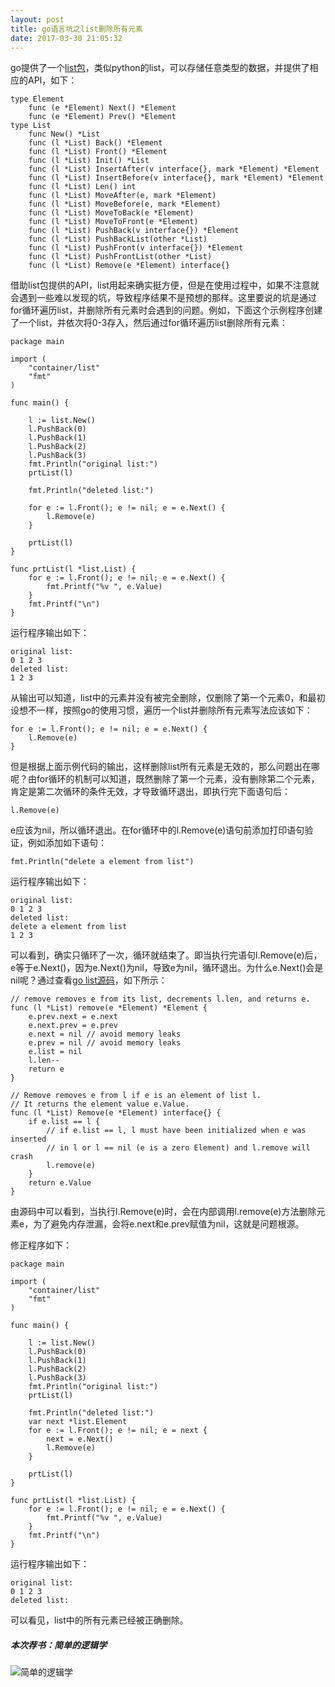 ```yaml
---
layout: post
title: go语言坑之list删除所有元素
date: 2017-03-30 21:05:32
---
```


go提供了一个[list包](https://golang.org/pkg/container/list/)，类似python的list，可以存储任意类型的数据，并提供了相应的API，如下：

```
type Element
    func (e *Element) Next() *Element
    func (e *Element) Prev() *Element
type List
    func New() *List
    func (l *List) Back() *Element
    func (l *List) Front() *Element
    func (l *List) Init() *List
    func (l *List) InsertAfter(v interface{}, mark *Element) *Element
    func (l *List) InsertBefore(v interface{}, mark *Element) *Element
    func (l *List) Len() int
    func (l *List) MoveAfter(e, mark *Element)
    func (l *List) MoveBefore(e, mark *Element)
    func (l *List) MoveToBack(e *Element)
    func (l *List) MoveToFront(e *Element)
    func (l *List) PushBack(v interface{}) *Element
    func (l *List) PushBackList(other *List)
    func (l *List) PushFront(v interface{}) *Element
    func (l *List) PushFrontList(other *List)
    func (l *List) Remove(e *Element) interface{}
```

借助list包提供的API，list用起来确实挺方便，但是在使用过程中，如果不注意就会遇到一些难以发现的坑，导致程序结果不是预想的那样。这里要说的坑是通过for循环遍历list，并删除所有元素时会遇到的问题。例如，下面这个示例程序创建了一个list，并依次将0-3存入，然后通过for循环遍历list删除所有元素：

```
package main

import (
    "container/list"
    "fmt"
)

func main() {

    l := list.New()
    l.PushBack(0)
    l.PushBack(1)
    l.PushBack(2)
    l.PushBack(3)
    fmt.Println("original list:")
    prtList(l)

    fmt.Println("deleted list:")

    for e := l.Front(); e != nil; e = e.Next() {
        l.Remove(e)
    }

    prtList(l)
}

func prtList(l *list.List) {
    for e := l.Front(); e != nil; e = e.Next() {
        fmt.Printf("%v ", e.Value)
    }
    fmt.Printf("\n")
}

```

运行程序输出如下：

```
original list:
0 1 2 3 
deleted list:
1 2 3 
```

从输出可以知道，list中的元素并没有被完全删除，仅删除了第一个元素0，和最初设想不一样，按照go的使用习惯，遍历一个list并删除所有元素写法应该如下：

```
for e := l.Front(); e != nil; e = e.Next() {
    l.Remove(e)
}
```

但是根据上面示例代码的输出，这样删除list所有元素是无效的，那么问题出在哪呢？由for循环的机制可以知道，既然删除了第一个元素，没有删除第二个元素，肯定是第二次循环的条件无效，才导致循环退出，即执行完下面语句后：

```
l.Remove(e)
```

e应该为nil，所以循环退出。在for循环中的l.Remove(e)语句前添加打印语句验证，例如添加如下语句：

```
fmt.Println("delete a element from list")
```

运行程序输出如下：

```
original list:
0 1 2 3 
deleted list:
delete a element from list
1 2 3 
```

可以看到，确实只循环了一次，循环就结束了。即当执行完语句l.Remove(e)后，e等于e.Next()，因为e.Next()为nil，导致e为nil，循环退出。为什么e.Next()会是nil呢？通过查看[go list源码](https://golang.org/src/container/list/list.go?s=2989:3034#L111)，如下所示：

```
// remove removes e from its list, decrements l.len, and returns e.
func (l *List) remove(e *Element) *Element {
    e.prev.next = e.next
    e.next.prev = e.prev
    e.next = nil // avoid memory leaks
    e.prev = nil // avoid memory leaks
    e.list = nil
    l.len--
    return e
}

// Remove removes e from l if e is an element of list l.
// It returns the element value e.Value.
func (l *List) Remove(e *Element) interface{} {
    if e.list == l {
        // if e.list == l, l must have been initialized when e was inserted
        // in l or l == nil (e is a zero Element) and l.remove will crash
        l.remove(e)
    }
    return e.Value
}
```

由源码中可以看到，当执行l.Remove(e)时，会在内部调用l.remove(e)方法删除元素e，为了避免内存泄漏，会将e.next和e.prev赋值为nil，这就是问题根源。

修正程序如下：

```
package main

import (
    "container/list"
    "fmt"
)

func main() {

    l := list.New()
    l.PushBack(0)
    l.PushBack(1)
    l.PushBack(2)
    l.PushBack(3)
    fmt.Println("original list:")
    prtList(l)

    fmt.Println("deleted list:")
    var next *list.Element
    for e := l.Front(); e != nil; e = next {
        next = e.Next()
        l.Remove(e)
    }

    prtList(l)
}

func prtList(l *list.List) {
    for e := l.Front(); e != nil; e = e.Next() {
        fmt.Printf("%v ", e.Value)
    }
    fmt.Printf("\n")
}
```

运行程序输出如下：

```
original list:
0 1 2 3 
deleted list:

```

可以看见，list中的所有元素已经被正确删除。


##### 本次荐书：简单的逻辑学

![简单的逻辑学](https://img11.360buyimg.com/n7/g13/M00/02/0C/rBEhVFHH3pQIAAAAAAKTTiqtzRgAAAdwQPlQ0wAApNm358.jpg)

